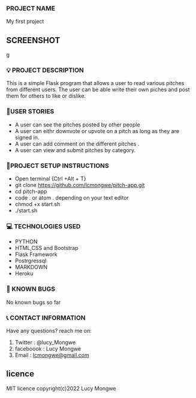 ### PROJECT NAME

My first project

## SCREENSHOT
g

### :bulb: PROJECT DESCRIPTION

This is a simple Flask program that allows a user to read various pitches from different users. The user can be able write their own piches and post them for others to like or dislike.  

### :pushpin:USER STORIES
- A user can see the pitches posted by other people
- A user can eithr downvote or upvote on a pitch as long as they are signed in.
- A user can add comment on the different pitches .
- A user can view and submit pitches by category.

### :pushpin:PROJECT SETUP INSTRUCTIONS

- Open terminal {Ctrl +Alt + T}
- git clone https://github.com/lcmongwe/pitch-app.git
- cd pitch-app
- code . or atom . depending on your text editor
- chmod +x start.sh
- ./start.sh

### :computer: TECHNOLOGIES USED

- PYTHON
- HTML,CSS and Bootstrap
- Flask Framework
- Postrgressql
- MARKDOWN
- Heroku

### :pushpin: KNOWN BUGS
No known bugs so far

### :telephone_receiver: CONTACT INFORMATION

Have any questions? reach me on:

1. Twitter : @lucy_Mongwe
2. faceboook : Lucy Mongwe
3. Email : lcmongwe@gmail.com

## licence
MIT licence
copyright(c)2022 Lucy Mongwe

